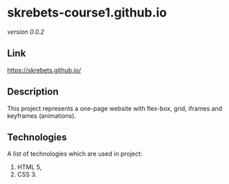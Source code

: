 # skrebets-course1.github.io

*version 0.0.2*

## Link

https://skrebets.github.io/

## Description

This project represents a one-page website with flex-box, grid, iframes and keyframes (animations).

## Technologies

A list of technologies which are used in project:

1. HTML 5,
2. CSS 3.
